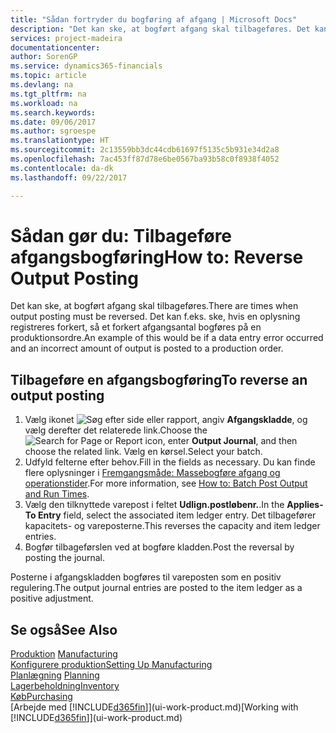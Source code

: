 ```yaml
---
title: "Sådan fortryder du bogføring af afgang | Microsoft Docs"
description: "Det kan ske, at bogført afgang skal tilbageføres. Det kan f.eks. ske, hvis en oplysning registreres forkert, så et forkert afgangsantal bogføres på en produktionsordre."
services: project-madeira
documentationcenter: 
author: SorenGP
ms.service: dynamics365-financials
ms.topic: article
ms.devlang: na
ms.tgt_pltfrm: na
ms.workload: na
ms.search.keywords: 
ms.date: 09/06/2017
ms.author: sgroespe
ms.translationtype: HT
ms.sourcegitcommit: 2c13559bb3dc44cdb61697f5135c5b931e34d2a8
ms.openlocfilehash: 7ac453ff87d78e6be0567ba93b58c0f8938f4052
ms.contentlocale: da-dk
ms.lasthandoff: 09/22/2017

---
```

# <a name="how-to-reverse-output-posting"></a><span data-ttu-id="550f6-104">Sådan gør du: Tilbageføre afgangsbogføring</span><span class="sxs-lookup"><span data-stu-id="550f6-104">How to: Reverse Output Posting</span></span>
<span data-ttu-id="550f6-105">Det kan ske, at bogført afgang skal tilbageføres.</span><span class="sxs-lookup"><span data-stu-id="550f6-105">There are times when output posting must be reversed.</span></span> <span data-ttu-id="550f6-106">Det kan f.eks. ske, hvis en oplysning registreres forkert, så et forkert afgangsantal bogføres på en produktionsordre.</span><span class="sxs-lookup"><span data-stu-id="550f6-106">An example of this would be if a data entry error occurred and an incorrect amount of output is posted to a production order.</span></span>  

## <a name="to-reverse-an-output-posting"></a><span data-ttu-id="550f6-107">Tilbageføre en afgangsbogføring</span><span class="sxs-lookup"><span data-stu-id="550f6-107">To reverse an output posting</span></span>  
1.  <span data-ttu-id="550f6-108">Vælg ikonet ![Søg efter side eller rapport](media/ui-search/search_small.png "Ikonet Søg efter side eller rapport"), angiv **Afgangskladde**, og vælg derefter det relaterede link.</span><span class="sxs-lookup"><span data-stu-id="550f6-108">Choose the ![Search for Page or Report](media/ui-search/search_small.png "Search for Page or Report icon") icon, enter **Output Journal**, and then choose the related link.</span></span> <span data-ttu-id="550f6-109">Vælg en kørsel.</span><span class="sxs-lookup"><span data-stu-id="550f6-109">Select your batch.</span></span>  
2. <span data-ttu-id="550f6-110">Udfyld felterne efter behov.</span><span class="sxs-lookup"><span data-stu-id="550f6-110">Fill in the fields as necessary.</span></span> <span data-ttu-id="550f6-111">Du kan finde flere oplysninger i [Fremgangsmåde: Massebogføre afgang og operationstider](production-how-to-post-output-quantity.md).</span><span class="sxs-lookup"><span data-stu-id="550f6-111">For more information, see [How to: Batch Post Output and Run Times](production-how-to-post-output-quantity.md).</span></span>
3.  <span data-ttu-id="550f6-112">Vælg den tilknyttede varepost i feltet **Udlign.postløbenr.**.</span><span class="sxs-lookup"><span data-stu-id="550f6-112">In the **Applies-To Entry** field, select the associated item ledger entry.</span></span> <span data-ttu-id="550f6-113">Det tilbagefører kapacitets- og vareposterne.</span><span class="sxs-lookup"><span data-stu-id="550f6-113">This reverses the capacity and item ledger entries.</span></span>  
4. <span data-ttu-id="550f6-114">Bogfør tilbageførslen ved at bogføre kladden.</span><span class="sxs-lookup"><span data-stu-id="550f6-114">Post the reversal by posting the journal.</span></span>  

<span data-ttu-id="550f6-115">Posterne i afgangskladden bogføres til vareposten som en positiv regulering.</span><span class="sxs-lookup"><span data-stu-id="550f6-115">The output journal entries are posted to the item ledger as a positive adjustment.</span></span>  

## <a name="see-also"></a><span data-ttu-id="550f6-116">Se også</span><span class="sxs-lookup"><span data-stu-id="550f6-116">See Also</span></span>  
 <span data-ttu-id="550f6-117">[Produktion](production-manage-manufacturing.md)  </span><span class="sxs-lookup"><span data-stu-id="550f6-117">[Manufacturing](production-manage-manufacturing.md)  </span></span>  
 [<span data-ttu-id="550f6-118">Konfigurere produktion</span><span class="sxs-lookup"><span data-stu-id="550f6-118">Setting Up Manufacturing</span></span>](production-configure-production-processes.md)  
 <span data-ttu-id="550f6-119">[Planlægning](production-planning.md)    </span><span class="sxs-lookup"><span data-stu-id="550f6-119">[Planning](production-planning.md)    </span></span>  
 [<span data-ttu-id="550f6-120">Lagerbeholdning</span><span class="sxs-lookup"><span data-stu-id="550f6-120">Inventory</span></span>](inventory-manage-inventory.md)  
 [<span data-ttu-id="550f6-121">Køb</span><span class="sxs-lookup"><span data-stu-id="550f6-121">Purchasing</span></span>](purchasing-manage-purchasing.md)  
 <span data-ttu-id="550f6-122">[Arbejde med [!INCLUDE[d365fin](includes/d365fin_md.md)]](ui-work-product.md)</span><span class="sxs-lookup"><span data-stu-id="550f6-122">[Working with [!INCLUDE[d365fin](includes/d365fin_md.md)]](ui-work-product.md)</span></span>  

